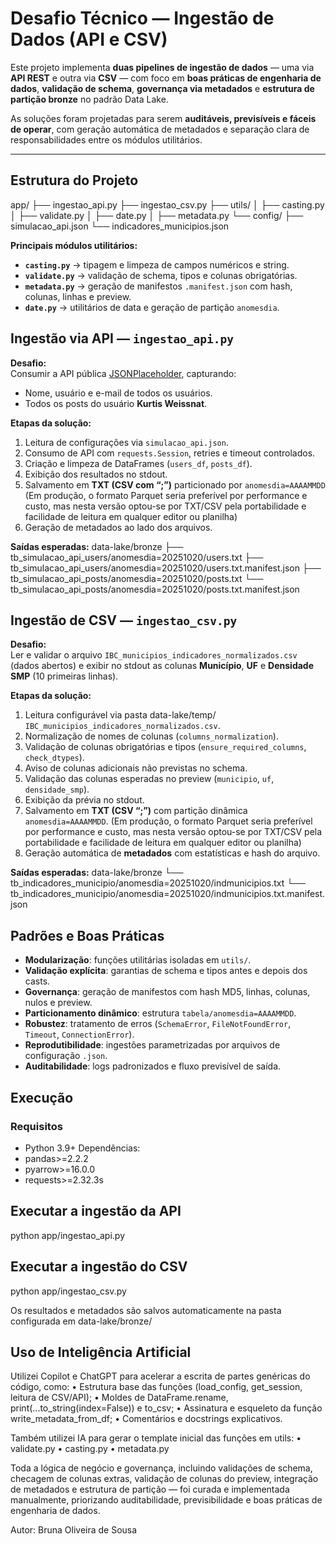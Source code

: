 # Desafio Técnico — Ingestão de Dados (API e CSV)

Este projeto implementa **duas pipelines de ingestão de dados** — uma via **API REST** e outra via **CSV** — com foco em **boas práticas de engenharia de dados**, **validação de schema**, **governança via metadados** e **estrutura de partição bronze** no padrão Data Lake.

As soluções foram projetadas para serem **auditáveis, previsíveis e fáceis de operar**, com geração automática de metadados e separação clara de responsabilidades entre os módulos utilitários.

---

## Estrutura do Projeto

app/
├── ingestao_api.py
├── ingestao_csv.py
├── utils/
│ ├── casting.py
│ ├── validate.py
│ ├── date.py
│ ├── metadata.py
└── config/
├── simulacao_api.json
└── indicadores_municipios.json

**Principais módulos utilitários:**
- **`casting.py`** → tipagem e limpeza de campos numéricos e string.  
- **`validate.py`** → validação de schema, tipos e colunas obrigatórias.  
- **`metadata.py`** → geração de manifestos `.manifest.json` com hash, colunas, linhas e preview.  
- **`date.py`** → utilitários de data e geração de partição `anomesdia`.

## Ingestão via API — `ingestao_api.py`

**Desafio:**  
Consumir a API pública [JSONPlaceholder](https://jsonplaceholder.typicode.com), capturando:
- Nome, usuário e e-mail de todos os usuários.  
- Todos os posts do usuário **Kurtis Weissnat**.

**Etapas da solução:**
1. Leitura de configurações via `simulacao_api.json`.  
2. Consumo de API com `requests.Session`, retries e timeout controlados.  
3. Criação e limpeza de DataFrames (`users_df`, `posts_df`).  
4. Exibição dos resultados no stdout.  
5. Salvamento em **TXT (CSV com “;”)** particionado por `anomesdia=AAAAMMDD` (Em produção, o formato Parquet seria preferível por performance e custo, mas nesta versão optou-se por TXT/CSV pela portabilidade e facilidade de leitura em qualquer editor ou planilha)
6. Geração de metadados ao lado dos arquivos.

**Saídas esperadas:**
data-lake/bronze
├── tb_simulacao_api_users/anomesdia=20251020/users.txt
├── tb_simulacao_api_users/anomesdia=20251020/users.txt.manifest.json
├── tb_simulacao_api_posts/anomesdia=20251020/posts.txt
└── tb_simulacao_api_posts/anomesdia=20251020/posts.txt.manifest.json

## Ingestão de CSV — `ingestao_csv.py`

**Desafio:**  
Ler e validar o arquivo `IBC_municipios_indicadores_normalizados.csv` (dados abertos) e exibir no stdout as colunas **Município**, **UF** e **Densidade SMP** (10 primeiras linhas).

**Etapas da solução:**
1. Leitura configurável via pasta data-lake/temp/ `IBC_municipios_indicadores_normalizados.csv`.  
2. Normalização de nomes de colunas (`columns_normalization`).  
3. Validação de colunas obrigatórias e tipos (`ensure_required_columns`, `check_dtypes`).  
4. Aviso de colunas adicionais não previstas no schema.  
5. Validação das colunas esperadas no preview (`municipio`, `uf`, `densidade_smp`).  
6. Exibição da prévia no stdout.  
7. Salvamento em **TXT (CSV “;”)** com partição dinâmica `anomesdia=AAAAMMDD`. (Em produção, o formato Parquet seria preferível por performance e custo, mas nesta versão optou-se por TXT/CSV pela portabilidade e facilidade de leitura em qualquer editor ou planilha) 
8. Geração automática de **metadados**  com estatísticas e hash do arquivo.

**Saídas esperadas:**
data-lake/bronze
└── tb_indicadores_municipio/anomesdia=20251020/indmunicipios.txt
└── tb_indicadores_municipio/anomesdia=20251020/indmunicipios.txt.manifest.json

## Padrões e Boas Práticas

- **Modularização**: funções utilitárias isoladas em `utils/`.  
- **Validação explícita**: garantias de schema e tipos antes e depois dos casts.  
- **Governança**: geração de manifestos com hash MD5, linhas, colunas, nulos e preview.  
- **Particionamento dinâmico**: estrutura `tabela/anomesdia=AAAAMMDD`.  
- **Robustez**: tratamento de erros (`SchemaError`, `FileNotFoundError`, `Timeout`, `ConnectionError`).  
- **Reprodutibilidade**: ingestões parametrizadas por arquivos de configuração `.json`.  
- **Auditabilidade**: logs padronizados e fluxo previsível de saída.  

##  Execução

### Requisitos
- Python 3.9+
Dependências:
- pandas>=2.2.2
- pyarrow>=16.0.0
- requests>=2.32.3s

## Executar a ingestão da API
python app/ingestao_api.py

## Executar a ingestão do CSV
python app/ingestao_csv.py

Os resultados e metadados são salvos automaticamente na pasta configurada em data-lake/bronze/

## Uso de Inteligência Artificial

Utilizei Copilot e ChatGPT para acelerar a escrita de partes genéricas do código, como:
	•	Estrutura base das funções (load_config, get_session, leitura de CSV/API);
	•	Moldes de DataFrame.rename, print(...to_string(index=False)) e to_csv;
	•	Assinatura e esqueleto da função write_metadata_from_df;
	•	Comentários e docstrings explicativos.

Também utilizei IA para gerar o template inicial das funções em utils:
	•	validate.py
	•	casting.py
	•	metadata.py

Toda a lógica de negócio e governança, incluindo validações de schema, checagem de colunas extras, validação de colunas do preview, integração de metadados e estrutura de partição — foi curada e implementada manualmente, priorizando auditabilidade, previsibilidade e boas práticas de engenharia de dados.
 
Autor: Bruna Oliveira de Sousa